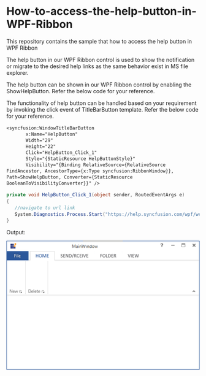 # How-to-access-the-help-button-in-WPF-Ribbon
This repository contains the sample that how to access the help button in WPF Ribbon

The help button in our WPF Ribbon control is used to show the notification or migrate to the desired help links as the same behavior exist in MS file explorer. 

The help button can be shown in our WPF Ribbon control by enabling the ShowHelpButton. Refer the below code for your reference.

The functionality of help button can be handled based on your requirement by invoking the click event of TitleBarButton template. Refer the below code for your reference.

```XAML
<syncfusion:WindowTitleBarButton
       x:Name="HelpButton"
       Width="29"
       Height="22"
       Click="HelpButton_Click_1"
       Style="{StaticResource HelpButtonStyle}"
       Visibility="{Binding RelativeSource={RelativeSource FindAncestor, AncestorType={x:Type syncfusion:RibbonWindow}}, Path=ShowHelpButton, Converter={StaticResource BooleanToVisibilityConverter}}" />
```

```C#
private void HelpButton_Click_1(object sender, RoutedEventArgs e)
{
   //navigate to url link
   System.Diagnostics.Process.Start("https://help.syncfusion.com/wpf/welcome-to-syncfusion-essential-wpf");
}
```

Output:

![WPF_Ribbon_ShowHelpButton](Output.png)
